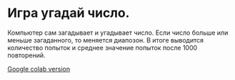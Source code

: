 # Игра угадай число.
Компьютер сам загадывает и угадывает число.
Если число больше или меньше загаданного, то меняется диапозон.
В итоге выводится количество попыток и среднее значение попыток после 1000 повторений.

[Google colab version](https://colab.research.google.com/drive/1fETraN1REqnFJx0ja1096yBn8l52gNLJ#scrollTo=m70TXgHBN828)
